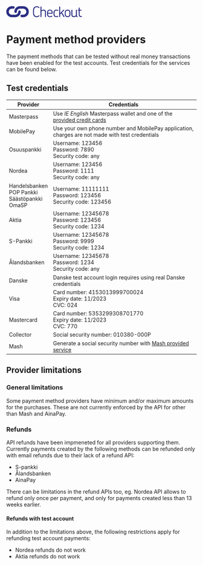 <img src="images/checkout-logo-vaaka-RGB.png" alt="Checkout Finland Oy" style="width: 200px;">

# Payment method providers

The payment methods that can be tested without real money transactions have been enabled for the test accounts. Test credentials for the services can be found below.

## Test credentials

Provider | Credentials
---------| -----------
Masterpass | Use *IE English* Masterpass wallet and one of the [provided credit cards](https://developer.mastercard.com/page/masterpass-sandbox-testing-guidelines)
MobilePay | Use your own phone number and MobilePay application, charges are not made with test credentials
Osuuspankki | Username: 123456<br>Password: 7890<br>Security code: any
Nordea | Username: 123456<br>Password: 1111<br>Security code: any
Handelsbanken<br>POP Pankki<br>Säästöpankki<br>OmaSP | Username: 11111111<br>Password: 123456<br>Security code: 123456
Aktia | Username: 12345678<br>Password: 123456<br>Security code: 1234
S-Pankki | Username: 12345678<br>Password: 9999<br>Security code: 1234
Ålandsbanken | Username: 12345678<br>Password: 1234<br>Security code: any
Danske | Danske test account login requires using real Danske credentials
Visa | Card number: 4153013999700024<br>Expiry date: 11/2023<br>CVC: 024
Mastercard | Card number: 5353299308701770<br>Expiry date: 11/2023<br>CVC: 770
Collector | Social security number: 010380-000P
Mash | Generate a social security number with [Mash provided service](https://sc-rel.mash.com/My/Test/GenerateSsnForTesting?age=34&tps=651)

## Provider limitations

### General limitations

Some payment method providers have minimum and/or maximum amounts for the purchases. These are not currently enforced by the API for other than Mash and AinaPay.

### Refunds

API refunds have been impmeneted for all providers supporting them. Currently payments created by the following methods can be refunded only with email refunds due to their lack of a refund API:

* S-pankki
* Ålandsbanken
* AinaPay

There can be limitations in the refund APIs too, eg. Nordea API allows to refund only once per payment, and only for payments created less than 13 weeks earlier.

#### Refunds with test account

In addition to the limitations above, the following restrictions apply for refunding test account payments:

* Nordea refunds do not work
* Aktia refunds do not work

